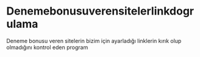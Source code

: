 # Denemebonusuverensitelerlinkdogrulama
Deneme bonusu veren sitelerin bizim için ayarladığı linklerin kırık olup olmadığını kontrol eden program
